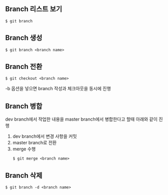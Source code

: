 ## Branch 리스트 보기
```console
$ git branch
```

## Branch 생성
```console
$ git branch <branch name>
```

## Branch 전환
```console
$ git checkout <branch name>
```
-b 옵션을 넣으면 branch 작성과 체크아웃을 동시에 진행

## Branch 병합
dev branch에서 작업한 내용을 master branch에서 병합한다고 할때 아래와 같이 진행

1. dev branch에서 변경 사항을 커밋
2. master branch로 전환
3. merge 수행
   ```console
   $ git merge <branch name>
   ```

## Branch 삭제
```console
$ git branch -d <branch name>
```


